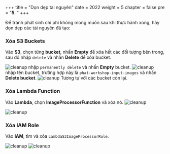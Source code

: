 +++
title = "Dọn dẹp tài nguyên"
date = 2022
weight = 5
chapter = false
pre = "<b>5. </b>"
+++

Để tránh phát sinh chi phí không mong muốn sau khi thực hành xong, hãy dọn dẹp các tài nguyên đã tạo:

### Xóa S3 Buckets
Vào **S3**, chọn từng **bucket**, nhấn **Empty** để xóa hết các đối tượng bên trong, sau đó nhập `delete` và nhấn **Delete** để xóa bucket.

![cleanup](/images/clean/image1.png)
nhập `permanently delete` và nhấn **Empty** bucket.
![cleanup](/images/clean/image2.png)
nhập tên bucket, trường hợp này là `phat-workshop-input-images` và nhấn **Delete bucket**.
![cleanup](/images/clean/image3.png)
Tương tự với các bucket còn lại.

### Xóa Lambda Function
Vào **Lambda**, chọn **ImageProcessorFunction** và xóa nó.
![cleanup](/images/clean/image4.png)

![cleanup](/images/clean/image5.png)

### Xóa IAM Role
Vào **IAM**, tìm và xóa `LambdaS3ImageProcessorRole`.


![cleanup](/images/clean/image6.png)
![cleanup](/images/clean/image7.png)

